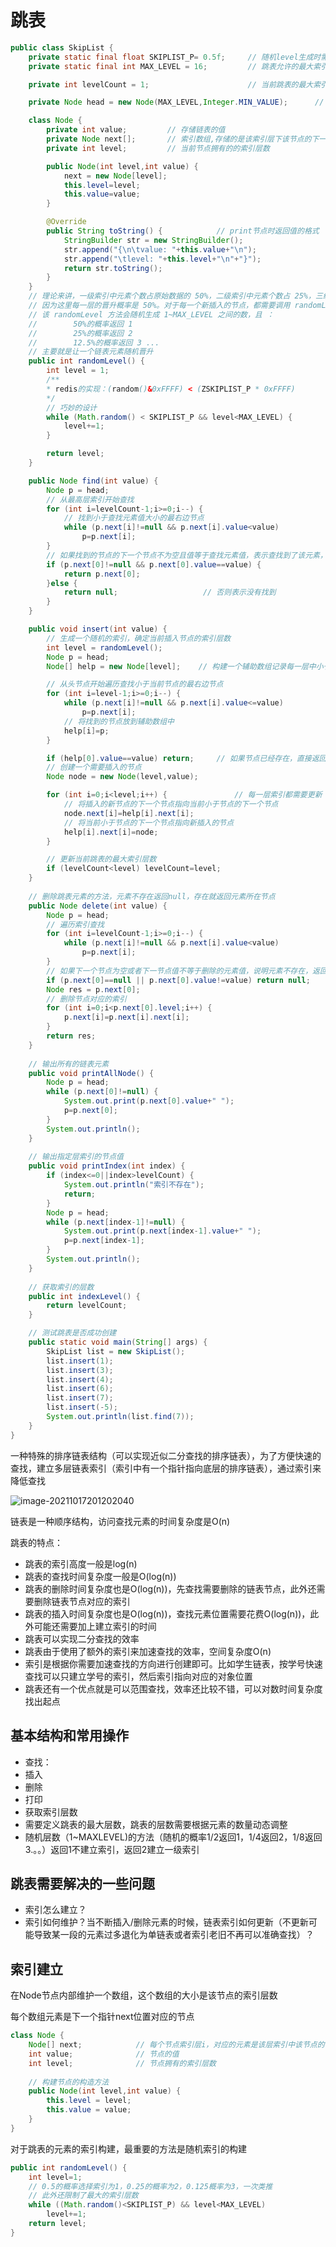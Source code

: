 # 跳表

```java
public class SkipList {
    private static final float SKIPLIST_P= 0.5f;     // 随机level生成时需要使用的浮点数据
    private static final int MAX_LEVEL = 16;         // 跳表允许的最大索引层数

    private int levelCount = 1;                      // 当前跳表的最大索引层数,初始为1

    private Node head = new Node(MAX_LEVEL,Integer.MIN_VALUE);      // 跳表的底层数据链表的头结点

    class Node {
        private int value;         // 存储链表的值
        private Node next[];       // 索引数组,存储的是该索引层下该节点的下一个节点
        private int level;         // 当前节点拥有的的索引层数

        public Node(int level,int value) {
            next = new Node[level];
            this.level=level;
            this.value=value;
        }

        @Override
        public String toString() {            // print节点时返回值的格式
            StringBuilder str = new StringBuilder();
            str.append("{\n\tvalue: "+this.value+"\n");
            str.append("\tlevel: "+this.level+"\n"+"}");
            return str.toString();
        }
    }
    // 理论来讲，一级索引中元素个数占原始数据的 50%，二级索引中元素个数占 25%，三级索引12.5% ，一直到最顶层。
    // 因为这里每一层的晋升概率是 50%。对于每一个新插入的节点，都需要调用 randomLevel 生成一个合理的层数。
    // 该 randomLevel 方法会随机生成 1~MAX_LEVEL 之间的数，且 ：
    //        50%的概率返回 1
    //        25%的概率返回 2
    //        12.5%的概率返回 3 ...
    // 主要就是让一个链表元素随机晋升
    public int randomLevel() {
        int level = 1;
        /**
        * redis的实现：(random()&0xFFFF) < (ZSKIPLIST_P * 0xFFFF)
        */
        // 巧妙的设计
        while (Math.random() < SKIPLIST_P && level<MAX_LEVEL) {
            level+=1;
        }

        return level;
    }

    public Node find(int value) {
        Node p = head;
        // 从最高层索引开始查找
        for (int i=levelCount-1;i>=0;i--) {
            // 找到小于查找元素值大小的最右边节点
            while (p.next[i]!=null && p.next[i].value<value)
                p=p.next[i];
        }
        // 如果找到的节点的下一个节点不为空且值等于查找元素值，表示查找到了该元素，返回该节点
        if (p.next[0]!=null && p.next[0].value==value) {
            return p.next[0];
        }else {
            return null;                   // 否则表示没有找到
        }
    }

    public void insert(int value) {
        // 生成一个随机的索引，确定当前插入节点的索引层数
        int level = randomLevel();
        Node p = head;
        Node[] help = new Node[level];    // 构建一个辅助数组记录每一层中小于当前数值的最右边节点

        // 从头节点开始遍历查找小于当前节点的最右边节点
        for (int i=level-1;i>=0;i--) {
            while (p.next[i]!=null && p.next[i].value<=value)
                p=p.next[i];
            // 将找到的节点放到辅助数组中
            help[i]=p;
        }

        if (help[0].value==value) return;     // 如果节点已经存在，直接返回
        // 创建一个需要插入的节点
        Node node = new Node(level,value);

        for (int i=0;i<level;i++) {               // 每一层索引都需要更新
            // 将插入的新节点的下一个节点指向当前小于节点的下一个节点
            node.next[i]=help[i].next[i];
            // 将当前小于节点的下一个节点指向新插入的节点
            help[i].next[i]=node;
        }

        // 更新当前跳表的最大索引层数
        if (levelCount<level) levelCount=level;
    }
	
    // 删除跳表元素的方法，元素不存在返回null，存在就返回元素所在节点
    public Node delete(int value) {
        Node p = head;
        // 遍历索引查找
        for (int i=levelCount-1;i>=0;i--) {
            while (p.next[i]!=null && p.next[i].value<value)
                p=p.next[i];
        }
        // 如果下一个节点为空或者下一节点值不等于删除的元素值，说明元素不存在，返回null
        if (p.next[0]==null || p.next[0].value!=value) return null;
        Node res = p.next[0];
        // 删除节点对应的索引
        for (int i=0;i<p.next[0].level;i++) {
            p.next[i]=p.next[i].next[i];
        }
        return res;
    }
    
    // 输出所有的链表元素
    public void printAllNode() {
        Node p = head;
        while (p.next[0]!=null) {
            System.out.print(p.next[0].value+" ");
            p=p.next[0];
        }
        System.out.println();
    }
    
    // 输出指定层索引的节点值
    public void printIndex(int index) {
        if (index<=0||index>levelCount) {
            System.out.println("索引不存在");
            return;
        }
        Node p = head;
        while (p.next[index-1]!=null) {
            System.out.print(p.next[index-1].value+" ");
            p=p.next[index-1];
        }
        System.out.println();
    }
    
    // 获取索引的层数
    public int indexLevel() {
        return levelCount;
    }

    // 测试跳表是否成功创建
    public static void main(String[] args) {
        SkipList list = new SkipList();
        list.insert(1);
        list.insert(3);
        list.insert(4);
        list.insert(6);
        list.insert(7);
        list.insert(-5);
        System.out.println(list.find(7));
    }
}
```

一种特殊的排序链表结构（可以实现近似二分查找的排序链表），为了方便快速的查找，建立多层链表索引（索引中有一个指针指向底层的排序链表），通过索引来降低查找

![image-20211017201202040](https://gitee.com/Jia_bao_Li/img/raw/master/img/%E8%B7%B3%E8%A1%A8%E7%9A%84%E7%BB%93%E6%9E%84.png)

链表是一种顺序结构，访问查找元素的时间复杂度是O(n)

跳表的特点：

- 跳表的索引高度一般是log(n)
- 跳表的查找时间复杂度一般是O(log(n))
- 跳表的删除时间复杂度也是O(log(n))，先查找需要删除的链表节点，此外还需要删除链表节点对应的索引
- 跳表的插入时间复杂度也是O(log(n))，查找元素位置需要花费O(log(n))，此外可能还需要加上建立索引的时间
- 跳表可以实现二分查找的效率
- 跳表由于使用了额外的索引来加速查找的效率，空间复杂度O(n)
- 索引是根据你需要加速查找的方向进行创建即可。比如学生链表，按学号快速查找可以只建立学号的索引，然后索引指向对应的对象位置
- 跳表还有一个优点就是可以范围查找，效率还比较不错，可以对数时间复杂度找出起点

## 基本结构和常用操作

- 查找：
- 插入
- 删除
- 打印
- 获取索引层数
- 需要定义跳表的最大层数，跳表的层数需要根据元素的数量动态调整
- 随机层数（1~MAXLEVEL)的方法（随机的概率1/2返回1，1/4返回2，1/8返回3.。。）返回1不建立索引，返回2建立一级索引

## 跳表需要解决的一些问题

- 索引怎么建立？
- 索引如何维护？当不断插入/删除元素的时候，链表索引如何更新（不更新可能导致某一段的元素过多退化为单链表或者索引老旧不再可以准确查找）？

## 索引建立

在Node节点内部维护一个数组，这个数组的大小是该节点的索引层数

每个数组元素是下一个指针next位置对应的节点

```java
class Node {
    Node[] next;  			// 每个节点索引层i，对应的元素是该层索引中该节点的下一个元素
    int value;				// 节点的值
    int level;              // 节点拥有的索引层数
    
    // 构建节点的构造方法
    public Node(int level,int value) {
        this.level = level;
        this.value = value;
    }
}
```

对于跳表的元素的索引构建，最重要的方法是随机索引的构建

```java
public int randomLevel() {
    int level=1;
    // 0.5的概率选择索引为1，0.25的概率为2，0.125概率为3，一次类推
    // 此外还限制了最大的索引层数
    while ((Math.random()<SKIPLIST_P) && level<MAX_LEVEL)
        level+=1;
    return level;
}
```


